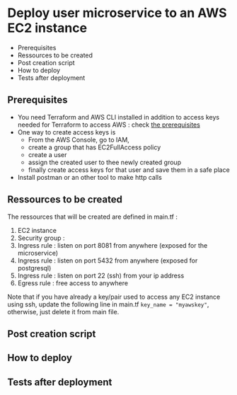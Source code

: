 # Deploy user microservice to an AWS EC2 instance
- Prerequisites
- Ressources to be created
- Post creation script
- How to deploy
- Tests after deployment

## Prerequisites
- You need Terraform and AWS CLI installed in addition to access keys needed for Terraform to access AWS : check [the prerequisites](https://developer.hashicorp.com/terraform/tutorials/aws-get-started/aws-build#prerequisites)
- One way to create access keys is
    - From the AWS Console, go to IAM, 
    - create a group that has EC2FullAccess policy
    - create a user
    - assign the created user to thee newly created group
    - finally create access keys for that user and save them in a safe place
- Install postman or an other tool to make http calls

## Ressources to be created
The ressources that will be created are defined in main.tf :
1. EC2 instance
2. Security group :
3. Ingress rule : listen on port 8081 from anywhere (exposed for the microservice)
4. Ingress rule : listen on port 5432 from anywhere (exposed for postgresql)
5. Ingress rule : listen on port 22 (ssh) from your ip address
6. Egress rule : free access to anywhere


Note that if you have already a key/pair used to access any EC2 instance using ssh, update the following line in main.tf
`key_name = "myawskey"`,
otherwise, just delete it from main file.

## Post creation script
## How to deploy
## Tests after deployment
